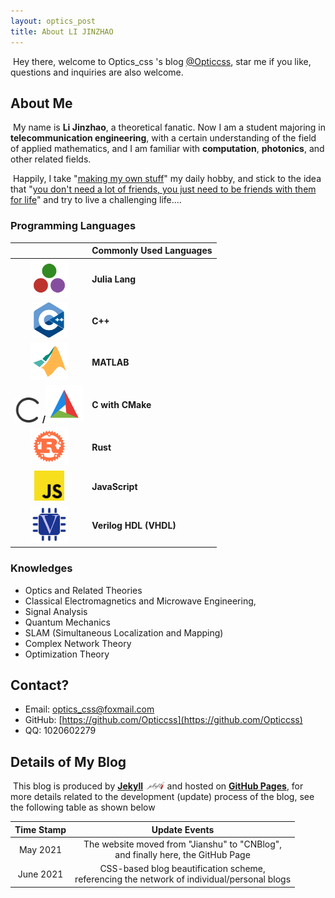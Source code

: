 ```yaml
---
layout: optics_post
title: About LI JINZHAO
---
```


​	Hey there, welcome to Optics_css 's blog [@Opticcss](https://opticcss.github.io/), star me if you like, questions and inquiries are also welcome.

## **About Me**

​	My name is **Li Jinzhao**, a theoretical fanatic. Now I am a student majoring in **telecommunication engineering**, with a certain understanding of the field of applied mathematics, and I am familiar with **computation**, **photonics**, and other related fields.

​	Happily, I take "<u>making my own stuff</u>" my daily hobby, and stick to the idea that "<u>you don't need a lot of friends, you just need to be friends with them for life</u>" and try to live a challenging life....

### Programming Languages

|                                                              | **Commonly Used Languages** |
| :----------------------------------------------------------: | --------------------------- |
| <img src="..\static\img\julialang.svg" alt="julialang" style="zoom:15%;" /> | **Julia Lang**              |
| <img src="..\static\img\cpplang.svg" alt="cpplang" style="zoom:14%;" /> | **C++**                     |
| <img src="..\static\img\matlablang.svg" alt="matlablang" style="zoom:15%;" /> | **MATLAB**                  |
| <img src="..\static\img\clang.svg" alt="clang" style="zoom:10%;" /> **/**<img src="..\static\img\cmake.svg" alt="cmake" style="zoom:15%;" /> | **C with CMake**            |
| <img src="..\static\img\rustlang.svg" alt="rustlang" style="zoom: 15%;" /> | **Rust**                    |
| <img src="..\static\img\javascriptlang.svg" alt="javascriptlang" style="zoom:12%;" /> | **JavaScript**              |
| <img src="..\static\img\veriloglang.svg" alt="veriloglang" style="zoom:15%;" /> | **Verilog HDL (VHDL)**      |

### Knowledges

- Optics and Related Theories
- Classical Electromagnetics and Microwave Engineering,
- Signal Analysis
- Quantum Mechanics
- SLAM (Simultaneous Localization and Mapping)
- Complex Network Theory
- Optimization Theory

## **Contact?**

- Email: [optics_css@foxmail.com](mailto:optics_css@foxmail.com)
- GitHub: [https://github.com/Opticcss](https://github.com/Opticcss)
- QQ: 1020602279

## **Details of My Blog**

​	This blog is produced by [**Jekyll**](https://jekyllrb.com/) <img src="..\static\img\jekyll.svg" alt="jekyll" style="zoom:3%;" /> and hosted on [**GitHub Pages**](https://pages.github.com/), for more details related to the development (update) process of the blog, see the following table as shown below

| **Time Stamp** |                      **Update Events**                       |
| :------------: | :----------------------------------------------------------: |
|    May 2021    | The website moved from "Jianshu" to "CNBlog",<br />and finally here, the GitHub Page |
|   June 2021    | CSS-based blog beautification scheme,<br />referencing the network of individual/personal blogs |
